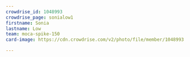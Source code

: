 ```yaml
---
crowdrise_id: 1048993
crowdrise_page: sonialow1
firstname: Sonia
lastname: Low
team: moca-spike-150
card-image: https://cdn.crowdrise.com/v2/photo/file/member/1048993

---
```

